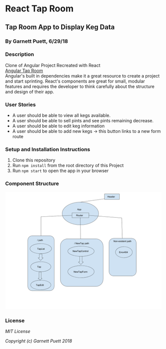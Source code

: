 # React Tap Room
## Tap Room App to Display Keg Data
### By Garnett Puett, 6/29/18

### Description
Clone of Angular Project Recreated with React
<br>
<a href="https://github.com/gpuett/tap-room">Angular Tap Room</a>
<br>
Angular's built in dependencies make it a great resource to create a project and start sprinting. React's components are great for small, modular features and requires the developer to think carefully about the structure and design of their app.


### User Stories
* A user should be able to view all kegs available.
* A user should be able to sell pints and see pints remaining decrease.
* A user should be able to edit keg information
* A user should be able to add new kegs -> this button links to a new form route

### Setup and Installation Instructions
1. Clone this repository
2. Run `npm install` from the root directory of this Project
3. Run `npm start` to open the app in your browser

### Component Structure
![Web-view components](./src/assets/images/components.png)


### License
*MIT License*

*Copyright (c) Garnett Puett 2018*
